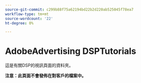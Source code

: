```yaml
---
source-git-commit: c299b88f75a62194bd22b2d220ab525045f78ea7
workflow-type: tm+mt
source-wordcount: '22'
ht-degree: 0%

---
```

# AdobeAdvertising DSPTutorials

這是有關DSP的視訊頁面的資料夾。

**注意：此頁面不會發佈在對客戶的檔案中。**
